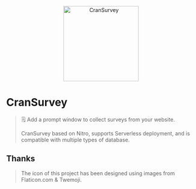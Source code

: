 <p align="center">
    <img src="https://raw.githubusercontent.com/master/oCoke/CranSurvey/src/icons/200x200.png" alt="CranSurvey" width="200" />
    <h1>CranSurvey</h1>
</p>

> 🗒️ Add a prompt window to collect surveys from your website. 
> 
> CranSurvey based on Nitro, supports Serverless deployment, and is compatible with multiple types of database.

## Thanks

> The icon of this project has been designed using images from Flaticon.com & Twemoji.